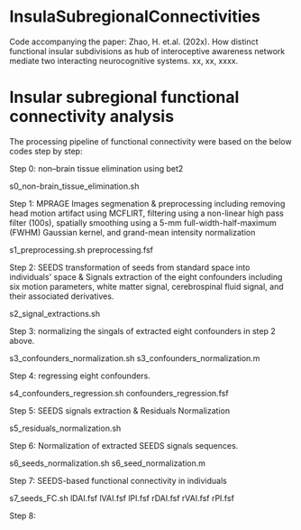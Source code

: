# InsulaSubregionalConnectivities
Code accompanying the paper: Zhao, H. et.al. (202x). How distinct functional insular subdivisions as hub of interoceptive awareness network mediate two interacting neurocognitive systems. xx, xx, xxxx.
# Insular subregional functional connectivity analysis 
The processing pipeline of functional connectivity were based on the below codes step by step:

Step 0: non–brain tissue elimination using bet2

s0_non-brain_tissue_elimination.sh

Step 1: MPRAGE Images segmenation & preprocessing including removing head motion artifact using MCFLIRT, filtering using a non-linear high pass filter (100s), spatially smoothing using a 5-mm full-width-half-maximum (FWHM) Gaussian kernel, and grand-mean intensity normalization

s1_preprocessing.sh
preprocessing.fsf

Step 2: SEEDS transformation of seeds from standard space into individuals' space & Signals extraction of the eight confounders including six motion parameters, white matter signal, cerebrospinal fluid signal, and their associated derivatives.

s2_signal_extractions.sh

Step 3: normalizing the singals of extracted eight confounders in step 2 above.

s3_confounders_normalization.sh
s3_confounders_normalization.m

Step 4: regressing eight confounders.

s4_confounders_regression.sh
confounders_regression.fsf

Step 5: SEEDS signals extraction & Residuals Normalization

s5_residuals_normalization.sh

Step 6: Normalization of extracted SEEDS signals sequences.

s6_seeds_normalization.sh
s6_seed_normalization.m

Step 7: SEEDS-based functional connectivity in individuals

s7_seeds_FC.sh
lDAI.fsf
lVAI.fsf
lPI.fsf
rDAI.fsf
rVAI.fsf
rPI.fsf

Step 8: 




